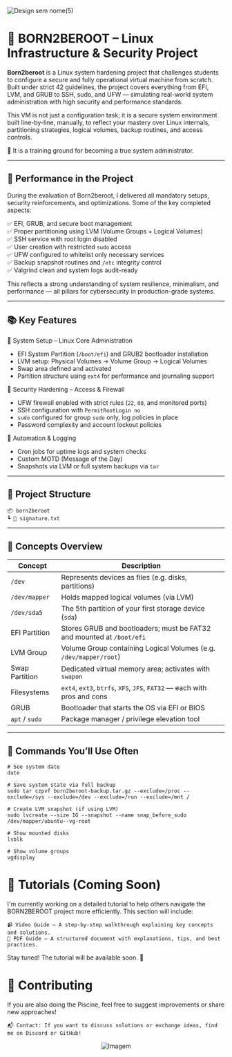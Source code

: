 ![Design sem nome(5)](https://github.com/user-attachments/assets/8cdeef09-5df8-4893-a5ef-9ecdf3ba062c)

# 🧱 BORN2BEROOT – Linux Infrastructure & Security Project

**Born2beroot** is a Linux system hardening project that challenges students to configure a secure and fully operational virtual machine from scratch. Built under strict 42 guidelines, the project covers everything from EFI, LVM, and GRUB to SSH, sudo, and UFW — simulating real-world system administration with high security and performance standards.

This VM is not just a configuration task; it is a secure system environment built line-by-line, manually, to reflect your mastery over Linux internals, partitioning strategies, logical volumes, backup routines, and access controls.

🧠 It is a training ground for becoming a true system administrator.

---

## 🏅  Performance in the Project 

During the evaluation of Born2beroot, I delivered all mandatory setups, security reinforcements, and optimizations. Some of the key completed aspects:

   ✅ EFI, GRUB, and secure boot management  
   ✅ Proper partitioning using LVM (Volume Groups + Logical Volumes)  
   ✅ SSH service with root login disabled  
   ✅ User creation with restricted `sudo` access  
   ✅ UFW configured to whitelist only necessary services  
   ✅ Backup snapshot routines and `/etc` integrity control  
   ✅ Valgrind clean and system logs audit-ready

This reflects a strong understanding of system resilience, minimalism, and performance — all pillars for cybersecurity in production-grade systems.

---

## 📚 Key Features

🔹 System Setup – Linux Core Administration

- EFI System Partition (`/boot/efi`) and GRUB2 bootloader installation
- LVM setup: Physical Volumes → Volume Group → Logical Volumes
- Swap area defined and activated
- Partition structure using `ext4` for performance and journaling support

🔹 Security Hardening – Access & Firewall

- UFW firewall enabled with strict rules (`22`, `80`, and monitored ports)
- SSH configuration with `PermitRootLogin no`
- `sudo` configured for group `sudo` only, log policies in place
- Password complexity and account lockout policies

🔹 Automation & Logging

- Cron jobs for uptime logs and system checks
- Custom MOTD (Message of the Day)
- Snapshots via LVM or full system backups via `tar`

---

## 📁 Project Structure

    📦 born2beroot  
    ┗ 📜 signature.txt

---

## 📖 Concepts Overview

| Concept           | Description                                                                 |
|------------------|-----------------------------------------------------------------------------|
| `/dev`           | Represents devices as files (e.g. disks, partitions)                        |
| `/dev/mapper`    | Holds mapped logical volumes (via LVM)                                      |
| `/dev/sda5`      | The 5th partition of your first storage device (`sda`)                      |
| EFI Partition    | Stores GRUB and bootloaders; must be FAT32 and mounted at `/boot/efi`      |
| LVM Group        | Volume Group containing Logical Volumes (e.g. `/dev/mapper/root`)           |
| Swap Partition   | Dedicated virtual memory area; activates with `swapon`                      |
| Filesystems      | `ext4`, `ext3`, `btrfs`, `XFS`, `JFS`, `FAT32` — each with pros and cons     |
| GRUB             | Bootloader that starts the OS via EFI or BIOS                               |
| `apt` / `sudo`   | Package manager / privilege elevation tool                                  |

---

## 🧠 Commands You’ll Use Often


    # See system date
    date

    # Save system state via full backup
    sudo tar czpvf born2beroot-backup.tar.gz --exclude=/proc --exclude=/sys --exclude=/dev --exclude=/run --exclude=/mnt /

    # Create LVM snapshot (if using LVM)
    sudo lvcreate --size 1G --snapshot --name snap_before_sudo /dev/mapper/ubuntu--vg-root

    # Show mounted disks
    lsblk

    # Show volume groups
    vgdisplay

# 🚧 Tutorials (Coming Soon)

I'm currently working on a detailed tutorial to help others navigate the BORN2BEROOT project more efficiently. This section will include:

    📹 Video Guide – A step-by-step walkthrough explaining key concepts and solutions.
    📄 PDF Guide – A structured document with explanations, tips, and best practices.

Stay tuned! The tutorial will be available soon. 🚀

# 🤝 Contributing

If you are also doing the Piscine, feel free to suggest improvements or share new approaches!

    📬 Contact: If you want to discuss solutions or exchange ideas, find me on Discord or GitHub!

<p align="center">
  <img src="https://github.com/user-attachments/assets/4c14b4d4-9bb4-444d-8b90-64794adccb8a" alt="Imagem" />
</p>

